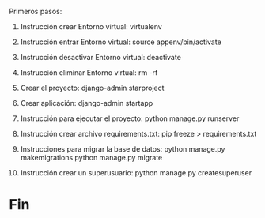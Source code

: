 Primeros pasos:

1) Instrucción crear Entorno virtual: virtualenv <nombre entorno>
2) Instrucción entrar Entorno virtual: source appenv/bin/activate
3) Instrucción desactivar Entorno virtual: deactivate 
4) Instrucción eliminar Entorno virtual: rm -rf <nombre entorno>
5) Crear el proyecto: django-admin starproject <nombre proyecto>
6) Crear aplicación: django-admin startapp <nombre app>
7) Instrucción para ejecutar el proyecto: python manage.py runserver
8) Instrucción crear archivo requirements.txt: pip freeze > requirements.txt
9) Instrucciones para migrar la base de datos:
    python manage.py makemigrations 
    python manage.py migrate

10) Instrucción crear un superusuario: python manage.py createsuperuser
# Fin

